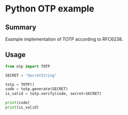 # Python OTP example

## Summary

Example implementation of TOTP according to RFC6238.

## Usage

```py
from otp import TOTP

SECRET = "SecretString"

totp = TOTP()
code = totp.generate(SECRET)
is_valid = totp.verify(code, secret=SECRET)

print(code)
print(is_valid)
```
